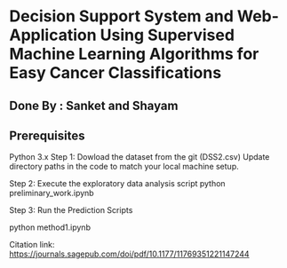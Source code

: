 

# Decision Support System and Web-Application Using Supervised Machine Learning Algorithms for Easy Cancer Classifications

## Done By : Sanket and Shayam

## Prerequisites
Python 3.x
Step 1: Dowload the dataset from the git (DSS2.csv) 
Update directory paths in the code to match your local machine setup.

Step 2: Execute the exploratory data analysis script
python preliminary_work.ipynb

Step 3: Run the Prediction Scripts

python method1.ipynb

Citation link: https://journals.sagepub.com/doi/pdf/10.1177/11769351221147244
